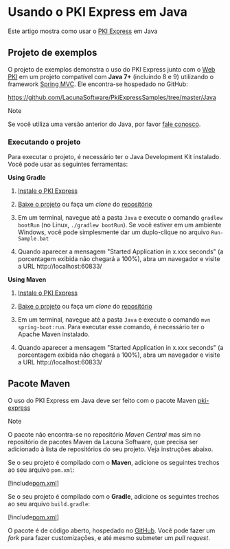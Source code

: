 ﻿# Usando o PKI Express em Java

Este artigo mostra como usar o [PKI Express](../index.md) em Java

## Projeto de exemplos

O projeto de exemplos demonstra o uso do PKI Express junto com o [Web PKI](../../web-pki/index.md)
em um projeto compatível com **Java 7+** (incluindo 8 e 9) utilizando o framework [Spring MVC](http://spring.io/).
Ele encontra-se hospedado no GitHub:

https://github.com/LacunaSoftware/PkiExpressSamples/tree/master/Java

> [!NOTE]
> Se você utiliza uma versão anterior do Java, por favor [fale conosco](https://www.lacunasoftware.com/pt/home/purchase).

### Executando o projeto

Para executar o projeto, é necessário ter o Java Development Kit instalado. Você pode usar as seguintes ferramentas:

**Using Gradle**

1. [Instale o PKI Express](../setup/index.md)

1. [Baixe o projeto](https://github.com/LacunaSoftware/PkiExpressSamples/archive/master.zip) ou faça um *clone* do [repositório](https://github.com/LacunaSoftware/PkiExpressSamples.git)

1. Em um terminal, navegue até a pasta `Java` e execute o comando `gradlew bootRun` (no Linux, `./gradlew bootRun`). Se você estiver em um ambiente Windows, você pode simplesmente dar um duplo-clique no arquivo `Run-Sample.bat`

1. Quando aparecer a mensagem "Started Application in x.xxx seconds" (a porcentagem exibida não chegará a 100%), abra um navegador e visite a URL http://localhost:60833/

**Using Maven**

1. [Instale o PKI Express](../setup/index.md)

1. [Baixe o projeto](https://github.com/LacunaSoftware/PkiExpressSamples/archive/master.zip) ou faça um *clone* do [repositório](https://github.com/LacunaSoftware/PkiExpressSamples.git)

1. Em um terminal, navegue até a pasta `Java` e execute o comando `mvn spring-boot:run`. Para executar esse comando, é necessário
ter o Apache Maven instalado.

1. Quando aparecer a mensagem "Started Application in x.xxx seconds" (a porcentagem exibida não chegará a 100%), abra um navegador e visite a URL http://localhost:60833/

## Pacote Maven

O uso do PKI Express em Java deve ser feito com o pacote Maven [pki-express](https://bintray.com/lacunasoftware/maven/pki-express)

> [!NOTE]
> O pacote não encontra-se no repositório *Maven Central* mas sim no repositório de pacotes Maven da Lacuna Software, que precisa
> ser adicionado à lista de repositórios do seu projeto. Veja instruções abaixo.

Se o seu projeto é compilado com o **Maven**, adicione os seguintes trechos ao seu arquivo `pom.xml`:

[!include[pom.xml](../../../../includes/pki-express/java/maven.md)]

Se o seu projeto é compilado com o **Gradle**, adicione os seguintes trechos ao seu arquivo `build.gradle`:

[!include[pom.xml](../../../../includes/pki-express/java/gradle.md)]

O pacote é de código aberto, hospedado no [GitHub](https://github.com/LacunaSoftware/PkiExpressJava). Você pode fazer um *fork* para fazer
customizações, e até mesmo submeter um *pull request*.
